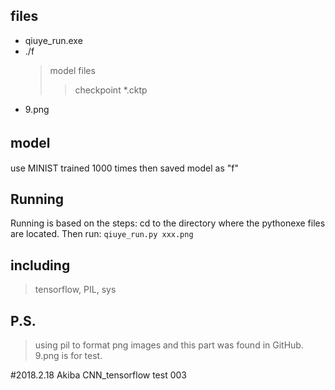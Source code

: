 ## files
* qiuye_run.exe
* ./f
    >model files
    >>checkpoint
    >>*.cktp
* 9.png

## model　
use MINIST trained 1000 times then saved model as "f"

## Running
Running is based on the steps:
cd to the directory where the pythonexe files are located. Then run:
```qiuye_run.py xxx.png```

## including
>tensorflow,
>PIL,
>sys

## P.S.
>using pil to format png images and this part was found in GitHub.
>9.png is for test.



#2018.2.18 Akiba CNN_tensorflow test 003
